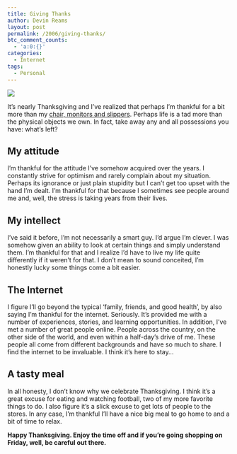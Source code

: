 ```yaml
---
title: Giving Thanks
author: Devin Reams
layout: post
permalink: /2006/giving-thanks/
btc_comment_counts:
  - 'a:0:{}'
categories:
  - Internet
tags:
  - Personal
---
```

<img src="https://devin.rea.ms/wp-content/uploads/2006/11/turkey.jpg" align="center" />

It&#8217;s nearly Thanksgiving and I&#8217;ve realized that perhaps I&#8217;m thankful for a bit more than my [chair, monitors and slippers][1]. Perhaps life is a tad more than the physical objects we own. In fact, take away any and all possessions you have: what&#8217;s left?

<!--more-->

## My attitude

I&#8217;m thankful for the attitude I&#8217;ve somehow acquired over the years. I constantly strive for optimism and rarely complain about my situation. Perhaps its ignorance or just plain stupidity but I can&#8217;t get too upset with the hand I&#8217;m dealt. I&#8217;m thankful for that because I sometimes see people around me and, well, the stress is taking years from their lives.

## My intellect

I&#8217;ve said it before, I&#8217;m not necessarily a smart guy. I&#8217;d argue I&#8217;m clever. I was somehow given an ability to look at certain things and simply understand them. I&#8217;m thankful for that and I realize I&#8217;d have to live my life quite differently if it weren&#8217;t for that. I don&#8217;t mean to sound conceited, I&#8217;m honestly lucky some things come a bit easier.

## The Internet

I figure I&#8217;ll go beyond the typical &#8216;family, friends, and good health&#8217;, by also saying I&#8217;m thankful for the internet. Seriously. It&#8217;s provided me with a number of experiences, stories, and learning opportunities. In addition, I&#8217;ve met a number of great people online. People across the country, on the other side of the world, and even within a half-day&#8217;s drive of me. These people all come from different backgrounds and have so much to share. I find the internet to be invaluable. I think it&#8217;s here to stay&#8230;

## A tasty meal

In all honesty, I don&#8217;t know why we celebrate Thanksgiving. I think it&#8217;s a great excuse for eating and watching football, two of my more favorite things to do. I also figure it&#8217;s a slick excuse to get lots of people to the stores. In any case, I&#8217;m thankful I&#8217;ll have a nice big meal to go home to and a bit of time to relax.

**Happy Thanksgiving. Enjoy the time off and if you&#8217;re going shopping on Friday, well, be careful out there.**

 [1]: https://devin.rea.ms/2006/being-thankful/